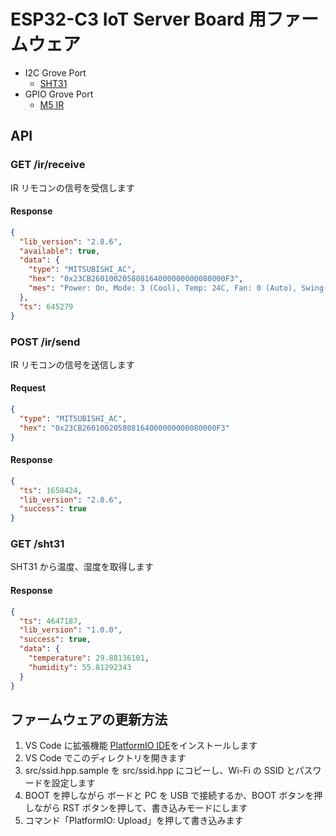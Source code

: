# ESP32-C3 IoT Server Board 用ファームウェア

- I2C Grove Port
  - [SHT31](https://www.switch-science.com/products/2853)
- GPIO Grove Port
  - [M5 IR](https://docs.m5stack.com/ja/unit/ir)

## API

### GET /ir/receive

IR リモコンの信号を受信します

#### Response

```json
{
  "lib_version": "2.8.6",
  "available": true,
  "data": {
    "type": "MITSUBISHI_AC",
    "hex": "0x23CB260100205808164000000000080000F3",
    "mes": "Power: On, Mode: 3 (Cool), Temp: 24C, Fan: 0 (Auto), Swing(V): 0 (Auto), Swing(H): 1 (Max Left), Clock: 00:00, On Timer: 00:00, Off Timer: 00:00, Timer: -, Weekly Timer: Off, 10C Heat: Off, ISee: On, Econo: Off, Absense detect: Off, Direct / Indirect Mode: 0, Fresh: Off"
  },
  "ts": 645279
}
```

### POST /ir/send

IR リモコンの信号を送信します

#### Request

```json
{
  "type": "MITSUBISHI_AC",
  "hex": "0x23CB260100205808164000000000080000F3"
}
```

#### Response

```json
{
  "ts": 1658424,
  "lib_version": "2.8.6",
  "success": true
}
```

### GET /sht31

SHT31 から温度、湿度を取得します

#### Response

```json
{
  "ts": 4647187,
  "lib_version": "1.0.0",
  "success": true,
  "data": {
    "temperature": 29.88136101,
    "humidity": 55.81292343
  }
}
```

## ファームウェアの更新方法

1. VS Code に拡張機能 [PlatformIO IDE](https://marketplace.visualstudio.com/items?itemName=platformio.platformio-ide)をインストールします
2. VS Code でこのディレクトリを開きます
3. src/ssid.hpp.sample を src/ssid.hpp にコピーし、Wi-Fi の SSID とパスワードを設定します
4. BOOT を押しながら ボードと PC を USB で接続するか、BOOT ボタンを押しながら RST ボタンを押して、書き込みモードにします
5. コマンド「PlatformIO: Upload」を押して書き込みます
